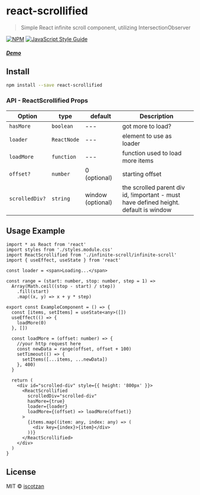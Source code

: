 # react-scrollified

> Simple React infinite scroll component, utilizing IntersectionObserver

[![NPM](https://img.shields.io/npm/v/react-scrollified.svg)](https://www.npmjs.com/package/react-scrollified) [![JavaScript Style Guide](https://img.shields.io/badge/code_style-standard-brightgreen.svg)](https://standardjs.com)

##### [Demo](https://iscotzan.github.io/react-scrollified/)

## Install

```bash
npm install --save react-scrollified
```

### API - ReactScrollified Props

| Option         | type        | default           | Description                                                                          |
| -------------- | ----------- | ----------------- | ------------------------------------------------------------------------------------ |
| `hasMore`      | `boolean`   | ---               | got more to load?                                                                    |
| `loader`       | `ReactNode` | ---               | element to use as loader                                                             |
| `loadMore`     | `function`  | ---               | function used to load more items                                                     |
| `offset?`      | `number`    | 0 (optional)      | starting offset                                                                      |
| `scrolledDiv?` | `string`    | window (optional) | the scrolled parent div id, !important - must have defined height. default is window |

## Usage Example

```tsx
import * as React from 'react'
import styles from './styles.module.css'
import ReactScrollified from './infinite-scroll/infinite-scroll'
import { useEffect, useState } from 'react'

const loader = <span>Loading...</span>

const range = (start: number, stop: number, step = 1) =>
  Array(Math.ceil((stop - start) / step))
    .fill(start)
    .map((x, y) => x + y * step)

export const ExampleComponent = () => {
  const [items, setItems] = useState<any>([])
  useEffect(() => {
    loadMore(0)
  }, [])

  const loadMore = (offset: number) => {
    //your http request here
    const newData = range(offset, offset + 100)
    setTimeout(() => {
      setItems([...items, ...newData])
    }, 400)
  }

  return (
    <div id="scrolled-div" style={{ height: '800px' }}>
      <ReactScrollified
        scrolledDiv="scrolled-div"
        hasMore={true}
        loader={loader}
        loadMore={(offset) => loadMore(offset)}
      >
        {items.map((item: any, index: any) => (
          <div key={index}>{item}</div>
        ))}
      </ReactScrollified>
    </div>
  )
}
```

## License

MIT © [iscotzan](https://github.com/iscotzan)
